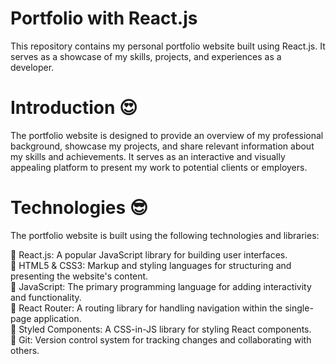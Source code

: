 # Portfolio with React.js
This repository contains my personal portfolio website built using React.js. It serves as a showcase of my skills, projects, and experiences as a developer.

# Introduction 😍
The portfolio website is designed to provide an overview of my professional background, showcase my projects, and share relevant information about my skills and achievements. It serves as an interactive and visually appealing platform to present my work to potential clients or employers.

# Technologies 😎
The portfolio website is built using the following technologies and libraries:

🛑 React.js: A popular JavaScript library for building user interfaces.<br>
🛑 HTML5 & CSS3: Markup and styling languages for structuring and presenting the website's content.<br>
🛑 JavaScript: The primary programming language for adding interactivity and functionality.<br>
🛑 React Router: A routing library for handling navigation within the single-page application.<br>
🛑 Styled Components: A CSS-in-JS library for styling React components.<br>
🛑 Git: Version control system for tracking changes and collaborating with others.<br>
